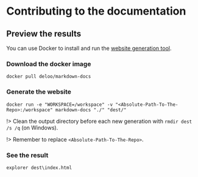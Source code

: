 # Contributing to the documentation


## Preview the results
You can use Docker to install and run the [website generation tool](https://github.com/ldeluigi/markdown-docs).

### Download the docker image
`docker pull deloo/markdown-docs`

### Generate the website
`docker run -e "WORKSPACE=/workspace" -v "<Absolute-Path-To-The-Repo>:/workspace" markdown-docs "./" "dest/"`  

!> Clean the output directory before each new generation with `rmdir dest /s /q` (on Windows).

!> Remember to replace `<Absolute-Path-To-The-Repo>`.

### See the result
`explorer dest\index.html`
